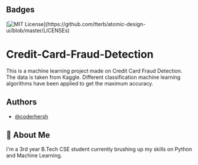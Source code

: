 
## Badges


[![MIT License](https://img.shields.io/apm/l/atomic-design-ui.svg?)](https://github.com/tterb/atomic-design-ui/blob/master/LICENSEs)


# Credit-Card-Fraud-Detection
This is a machine learning project made on Credit Card Fraud Detection. The data is taken from Kaggle. Different classification machine learning algorithms have been applied to get the maximum accuracy.






## Authors

- [@coderhersh](https://github.com/coderhersh)


## 🚀 About Me
I'm a 3rd year B.Tech CSE student currently brushing up my skills on Python and Machine Learning.
